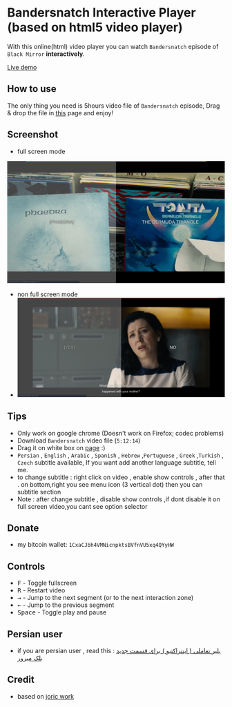 # Bandersnatch Interactive Player (based on html5 video player)
With this online(html) video player you can watch `Bandersnatch` episode of `Black Mirror` **interactively**. 

[Live demo](https://mehotkhan.github.io/BandersnatchInteractive/)

## How to use
The only thing you need is 5hours video file of `Bandersnatch` episode, Drag & drop the file in [this](https://mehotkhan.github.io/BandersnatchInteractive/) page and enjoy!

## Screenshot
  * full screen mode 
  
  ![Screenshot](screenshot/full-screen.png)

* non full screen mode
* 
  ![Screenshot](screenshot/non-full-screen.png)
## Tips

* Only work on google chrome (Doesn't work on Firefox; codec problems)
* Download `Bandersnatch` video file (`5:12:14`)
* Drag it on white box on [page](https://mehotkhan.github.io/BandersnatchInteractive/) :)
* `Persian` , `English` , `Arabic` , `Spanish` , `Hebrew` ,`Portuguese` , `Greek` ,`Turkish` , `Czech` subtitle available, If you want add another language subtitle, tell me.
* to change subtitle : right click on video , enable show controls , after that . on bottom,right you see menu icon (3 vertical dot) then you can subtitle section 
* Note : after change subtitle , disable show controls ,if dont disable it on full screen video,you cant see option selector

## Donate
*  my bitcoin wallet: `1CxaCJbh4VMNicnpktsBVfnVU5xq4QYyHW`
## Controls

* <kbd>F</kbd> - Toggle fullscreen
* <kbd>R</kbd> - Restart video
* <kbd>→</kbd> - Jump to the next segment (or to the next interaction zone)
* <kbd>←</kbd> - Jump to the previous segment
* <kbd>Space</kbd> - Toggle play and pause
  
## Persian user
* if you are persian user , read this : [پلیر تعاملی ( اینتراکتیو )‌ برای قسمت جدید بلک میرور]( http://vrgl.ir/YzhCn )

## Credit
* based on [joric work](https://github.com/joric/bandersnatch)
